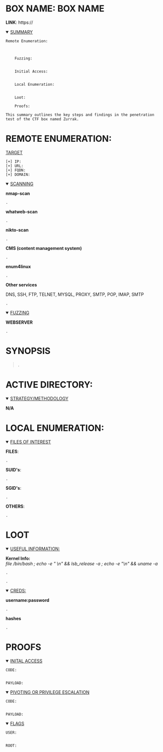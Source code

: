 # BOX NAME: BOX NAME

**LINK**: https://

<details open="open"><summary><ins>SUMMARY</ins></summary>

```
Remote Enumeration:
        
        
        
    Fuzzing:
        
        
    Initial Access:
        
        
    Local Enumeration:
        
        
    Loot:
        
    Proofs:
        
This summary outlines the key steps and findings in the penetration test of the CTF box named Zurrak.
```




</details>

# REMOTE ENUMERATION:

<ins>TARGET</ins>

```
[+] IP:         
[+] URL:        
[+] FQDN:       
[+] DOMAIN:     
```

<details open="open"><summary><ins>SCANNING</ins></summary>

**nmap-scan**

```
.
```

**whatweb-scan**

```
.
```

**nikto-scan**

```
.
```

**CMS (content management system)**

```
.
```

**enum4linux**

```
.
```

**Other services**

DNS, SSH, FTP, TELNET, MYSQL, PROXY, SMTP, POP, IMAP, SMTP

```
.
```
</details>
<details open="open"><summary><ins>FUZZING</ins></summary>

**WEBSERVER**

```
.
```

# SYNOPSIS

> .


</details>

# ACTIVE DIRECTORY:

<details open="open"><summary><ins>STRATEGY/METHODOLOGY</ins></summary>

**N/A**


</details>

# LOCAL ENUMERATION:

<details open="open"><summary><ins>FILES OF INTEREST</ins></summary>

**FILES**:

```
.
```

**SUID's**:

```
.
```

**SGID's**:

```
.
```

**OTHERS**:

```
.
```
</details>

# LOOT

<details open="open"><summary><ins>USEFUL INFORMATION:</ins></summary>

**Kernel Info:**  
*file /bin/bash ; echo -e " \\n" && lsb_release -a ; echo -e "\\n" && uname -a*

```
.
```

```
.
```
</details>
<details open="open"><summary><ins>CREDS:</ins></summary>

**username:password**

```
.
```

**hashes**

```
.
```
</details>

# PROOFS

<details open="open"><summary><ins>INITAL ACCESS</ins></summary>

```
CODE:


PAYLOAD:
```
</details>
<details open="open"><summary><ins>PIVOTING OR PRIVILEGE ESCALATION</ins></summary>

```
CODE:


PAYLOAD:
```
</details>
<details open="open"><summary><ins>FLAGS</ins></summary>

```
USER:


ROOT:
```
</details>